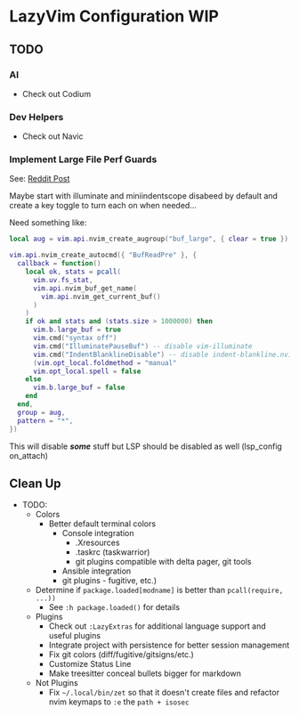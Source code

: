 # LazyVim Configuration WIP

## TODO

### AI

- Check out Codium

### Dev Helpers

- Check out Navic

### Implement Large File Perf Guards

See: [Reddit Post](https://tinyurl.com/mp9sxtew)

Maybe start with illuminate and miniindentscope disabeed by default and
create a key toggle to turn each on when needed...

Need something like:

```lua
local aug = vim.api.nvim_create_augroup("buf_large", { clear = true })

vim.api.nvim_create_autocmd({ "BufReadPre" }, {
  callback = function()
    local ok, stats = pcall(
      vim.uv.fs_stat,
      vim.api.nvim_buf_get_name(
        vim.api.nvim_get_current_buf()
      )
    )
    if ok and stats and (stats.size > 1000000) then
      vim.b.large_buf = true
      vim.cmd("syntax off")
      vim.cmd("IlluminatePauseBuf") -- disable vim-illuminate
      vim.cmd("IndentBlanklineDisable") -- disable indent-blankline.nvim
      (vim.opt_local.foldmethod = "manual"
      vim.opt_local.spell = false
    else
      vim.b.large_buf = false
    end
  end,
  group = aug,
  pattern = "*",
})
```

This will disable ***some*** stuff but LSP should be disabled as well
(lsp_config on_attach)

## Clean Up

- TODO:
  - Colors
    - Better default terminal colors
      - Console integration
        - .Xresources
        - .taskrc (taskwarrior)
        - git plugins compatible with delta pager, git tools
      - Ansible integration
      - git plugins - fugitive, etc.)
  - Determine if `package.loaded[modname]` is better than `pcall(require, ...))`
    - See `:h package.loaded()` for details
  - Plugins
    - Check out `:LazyExtras` for additional language support and useful plugins
    - Integrate project with persistence for better session management
    - Fix git colors (diff/fugitive/gitsigns/etc.)
    - Customize Status Line
    - Make treesitter conceal bullets bigger for markdown
  - Not Plugins
    - Fix `~/.local/bin/zet` so that it doesn't create files and refactor nvim
      keymaps to `:e` the `path + isosec`
